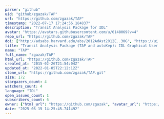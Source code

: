 ```yaml
---
parser: "github"
uid: "github/zgazak/TAP"
url: "https://github.com/zgazak/TAP"
timestamp: "2022-07-17 17:24:56.184837"
description: "Transit Analysis Package for IDL"
avatar: "https://avatars.githubusercontent.com/u/6148069?v=4"
repo_url: "https://github.com/zgazak/TAP"
doi: ["http://adsabs.harvard.edu/abs/2012AdAst2012E..30G", "https://ui.adsabs.harvard.edu/abs/2011ascl.soft06014G/abstract"]
title: "Transit Analysis Package (TAP and autoKep): IDL Graphical User Interfaces for Extrasolar Planet Transit Photometry"
name: "TAP"
full_name: "zgazak/TAP"
html_url: "https://github.com/zgazak/TAP"
created_at: "2015-02-26T21:54:04Z"
updated_at: "2022-01-05T22:12:12Z"
clone_url: "https://github.com/zgazak/TAP.git"
size: 172
stargazers_count: 4
watchers_count: 4
language: "IDL"
open_issues_count: 1
subscribers_count: 6
owner: {"html_url": "https://github.com/zgazak", "avatar_url": "https://avatars.githubusercontent.com/u/6148069?v=4", "login": "zgazak", "type": "User"}
date: "2025-03-15 14:25:45.741492"
---
```

